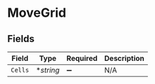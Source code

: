 # MoveGrid


## Fields

| Field              | Type               | Required           | Description        |
| ------------------ | ------------------ | ------------------ | ------------------ |
| `Cells`            | **string*          | :heavy_minus_sign: | N/A                |